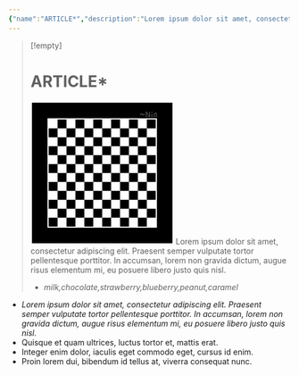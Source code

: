 ```yaml
---
{"name":"ARTICLE*","description":"Lorem ipsum dolor sit amet, consectetur adipiscing elit. Praesent semper vulputate tortor pellentesque porttitor. In accumsan, lorem non gravida dictum, augue risus elementum mi, eu posuere libero justo quis nisl.","image":"![PlaceholderIcon.png|icon](/img/user/RESOURCE/ASSET/OTHER/PlaceholderIcon.png)","partial":false,"complete":false,"review":null,"importance":null,"category":null,"descriptors":["milk","chocolate","strawberry","blueberry","peanut","caramel"],"relevance":null,"tags":["-article"],"dg-publish":true,"aliases":"AR000","permalink":"/resource/template/ar-000/","dgPassFrontmatter":true}
---
```


>[!empty]
> # ARTICLE*
> ![RESOURCE/ASSET/OTHER/PlaceholderIcon.png|icon](/img/user/RESOURCE/ASSET/OTHER/PlaceholderIcon.png) Lorem ipsum dolor sit amet, consectetur adipiscing elit. Praesent semper vulputate tortor pellentesque porttitor. In accumsan, lorem non gravida dictum, augue risus elementum mi, eu posuere libero justo quis nisl.
> 
> - *milk,chocolate,strawberry,blueberry,peanut,caramel*

- *Lorem ipsum dolor sit amet, consectetur adipiscing elit. Praesent semper vulputate tortor pellentesque porttitor. In accumsan, lorem non gravida dictum, augue risus elementum mi, eu posuere libero justo quis nisl.*
- Quisque et quam ultrices, luctus tortor et, mattis erat.
- Integer enim dolor, iaculis eget commodo eget, cursus id enim.
- Proin lorem dui, bibendum id tellus at, viverra consequat nunc.